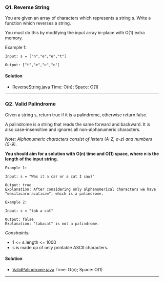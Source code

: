 ### Q1. Reverse String

You are given an array of characters which represents a string s. Write a function which reverses a string.

You must do this by modifying the input array in-place with O(1) extra memory.

Example 1:

````
Input: s = ["n","e","e","t"]

Output: ["t","e","e","n"]
````

#### Solution

- [ReverseString.java](ReverseString/ReverseString.java)
  Time: O(n); Space: O(1)

------

### Q2. Valid Palindrome

Given a string s, return true if it is a palindrome, otherwise return false.

A palindrome is a string that reads the same forward and backward. It is also case-insensitive and ignores all non-alphanumeric characters.

<i>Note: Alphanumeric characters consist of letters (A-Z, a-z) and numbers (0-9).</i>

**You should aim for a solution with O(n) time and O(1) space, where n is the length of the input string.**

````
Example 1:

Input: s = "Was it a car or a cat I saw?"

Output: true
Explanation: After considering only alphanumerical characters we have "wasitacaroracatisaw", which is a palindrome.

Example 2:

Input: s = "tab a cat"

Output: false
Explanation: "tabacat" is not a palindrome.
````

<i>Constraints:</i>

- 1 <= s.length <= 1000
- s is made up of only printable ASCII characters.

#### Solution

- [ValidPalindrome.java](ValidPalindrome/ValidPalindrome.java)
  Time: O(n); Space: O(1)

----------

